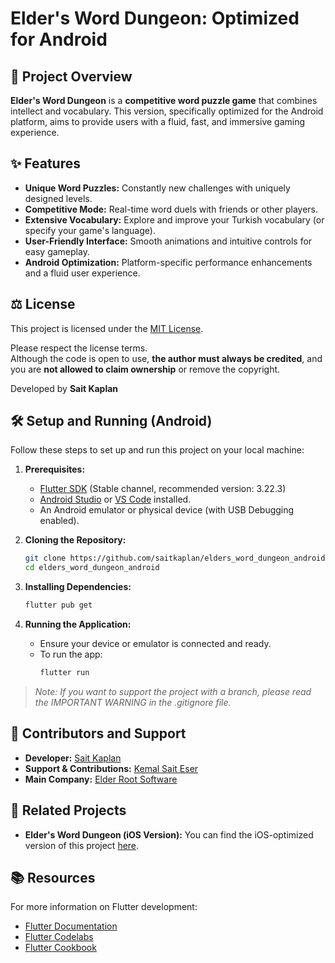 # Elder's Word Dungeon: Optimized for Android

## 🚀 Project Overview

**Elder's Word Dungeon** is a **competitive word puzzle game** that combines intellect and vocabulary. This version, specifically optimized for the Android platform, aims to provide users with a fluid, fast, and immersive gaming experience.

## ✨ Features

* **Unique Word Puzzles:** Constantly new challenges with uniquely designed levels.
* **Competitive Mode:** Real-time word duels with friends or other players.
* **Extensive Vocabulary:** Explore and improve your Turkish vocabulary (or specify your game's language).
* **User-Friendly Interface:** Smooth animations and intuitive controls for easy gameplay.
* **Android Optimization:** Platform-specific performance enhancements and a fluid user experience.

## ⚖️ License

This project is licensed under the [MIT License](./LICENSE).

Please respect the license terms.  
Although the code is open to use, **the author must always be credited**, and you are **not allowed to claim ownership** or remove the copyright.

Developed by **Sait Kaplan**

## 🛠️ Setup and Running (Android)

Follow these steps to set up and run this project on your local machine:

1.  **Prerequisites:**
    * [Flutter SDK](https://docs.flutter.dev/get-started/install) (Stable channel, recommended version: 3.22.3)
    * [Android Studio](https://developer.android.com/studio) or [VS Code](https://code.visualstudio.com/) installed.
    * An Android emulator or physical device (with USB Debugging enabled).

2.  **Cloning the Repository:**
    ```bash
    git clone https://github.com/saitkaplan/elders_word_dungeon_android.git
    cd elders_word_dungeon_android
    ```

3.  **Installing Dependencies:**
    ```bash
    flutter pub get
    ```

4.  **Running the Application:**
    * Ensure your device or emulator is connected and ready.
    * To run the app:
        ```bash
        flutter run
        ```

> *Note: If you want to support the project with a branch, please read the IMPORTANT WARNING in the .gitignore file.*

## 🤝 Contributors and Support

* **Developer:** [Sait Kaplan](https://www.linkedin.com/in/saitkaplan/)
* **Support & Contributions:** [Kemal Sait Eser](https://www.linkedin.com/in/kemal-said-eser/)
* **Main Company:** [Elder Root Software](https://play.google.com/store/apps/dev?id=7541562456635286242)

## 📌 Related Projects

* **Elder's Word Dungeon (iOS Version):** You can find the iOS-optimized version of this project [here](https://github.com/saitkaplan).

## 📚 Resources

For more information on Flutter development:

* [Flutter Documentation](https://docs.flutter.dev/)
* [Flutter Codelabs](https://docs.flutter.dev/codelabs)
* [Flutter Cookbook](https://docs.flutter.dev/cookbook)

